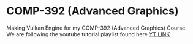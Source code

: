 # COMP-392 (Advanced Graphics)
Making Vulkan Engine for my COMP-392 (Advanced Graphics) Course.<br />
We are following the youtube tutorial playlist found here [YT LINK](https://youtube.com/playlist?list=PL8327DO66nu9qYVKLDmdLW_84-yE4auCR&si=N7GyUnj0N-rwo-Md)
